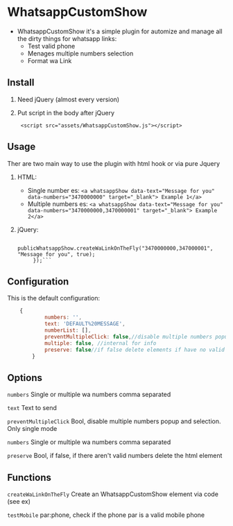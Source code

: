 
# WhatsappCustomShow

- WhatsappCustomShow it's a simple plugin for automize and manage all the dirty things for  whatsapp links:
  - Test valid phone
  - Menages multiple numbers selection 
  - Format wa Link

 

## Install
1. Need  jQuery (almost every version) 

2. Put script in the body after jQuery

        <script src="assets/WhatsappCustomShow.js"></script>

## Usage
Ther are two main way to use the plugin with html hook or via pure Jquery

1.  HTML:
	- Single number es: 
	```<a whatsappShow data-text="Message for you" data-numbers="3470000000" target="_blank"> Example 1</a>```
	- Multiple numbers es:
	 ```<a whatsappShow data-text="Message for you" data-numbers="3470000000,3470000001" target="_blank"> Example 2</a>```

2. jQuery:
	``` $("#btnExample3").click(function() {	
        	publicWhatsappShow.createWaLinkOnTheFly("3470000000,347000001", "Message for you", true);		
         });```

## Configuration

This is the default configuration:

```javascript
	{
            numbers: '',            
            text: 'DEFAULT%20MESSAGE',
            numberList: [],
            preventMultipleClick: false,//disable multiple numbers popup and selection
            multiple: false, //internal for info
            preserve: false//if false delete elements if have no valid numbers 
        }
```

## Options

`numbers`
Single or multiple wa numbers comma separated


`text`
Text to send


`preventMultipleClick`
Bool, disable multiple numbers popup and selection. Only single mode


`numbers`
Single or multiple wa numbers comma separated


`preserve`
Bool, if false, if there aren't valid numbers delete the html element


## Functions

`createWaLinkOnTheFly`
Create an WhatsappCustomShow element via code (see ex)

`testMobile`
par:phone,  check if the phone par is a valid mobile phone


